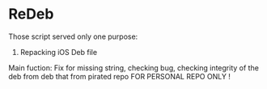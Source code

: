 # ReDeb
Those script served only one purpose:
1. Repacking iOS Deb file

Main fuction: Fix for missing string, checking bug, checking integrity of the deb from deb that from pirated repo
FOR PERSONAL REPO ONLY !
